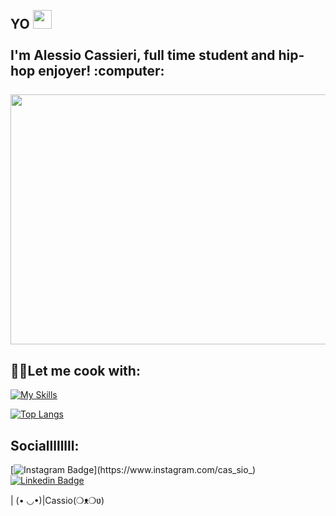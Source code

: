 <h2 align="left">
 <abc>
  <br>YO <img src="https://user-images.githubusercontent.com/42378118/110234147-e3259600-7f4e-11eb-95be-0c4047144dea.gif" width="30"><br>
  <br> I'm Alessio Cassieri, full time student and hip-hop enjoyer! :computer:<br>
  <br>
   <img src ="https://media3.giphy.com/media/v1.Y2lkPTc5MGI3NjExdWZ4czU5ZGNvcHoxemMzbjlyeWh2Y2c3dTVxZG81dzFjaDI0c25ldSZlcD12MV9pbnRlcm5hbF9naWZfYnlfaWQmY3Q9Zw/9uITwFum2zFg9fBHYU/giphy.gif" width="750" height="400" >
 </abc>
</h2>

<h2 align="left">👨‍🍳Let me cook with:</h2>

[![My Skills](https://skillicons.dev/icons?i=c,java,py,php,js,html,bootstrap,css,angular,laravel,nodejs,mysql,r,blender,unity,postman,bash)](https://skillicons.dev)

 
[![Top Langs](https://github-readme-stats-sigma-five.vercel.app/api/top-langs/?username=Cassio7&theme=tokyonight&layout=compact&hide_progress=true&hide=jupyter%20notebook)](https://github.com/anuraghazra/github-readme-stats)

<h2 align="left"> Sociallllllll:</h2>
 
[![Instagram Badge](https://img.shields.io/badge/-@cas_sio_-D7008A?style=flat-square&labelColor=D7008A&logo=Instagram&logoColor=white&link=https://www.instagram.com/cas_sio_)](https://www.instagram.com/cas_sio_)
[![Linkedin Badge](https://img.shields.io/badge/-alessiocassieri-blue?style=flat-square&logo=Linkedin&logoColor=white&link=https://www.linkedin.com/in/alessio-cassieri-7424042b5)](https://www.linkedin.com/in/alessio-cassieri-7424042b5/)


| (• ◡•)|Cassio(❍ᴥ❍ʋ)
